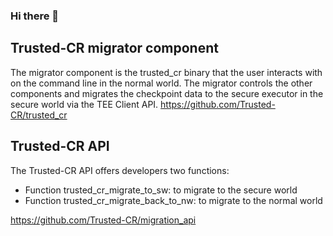 ### Hi there 👋


## Trusted-CR migrator component
The migrator component is the trusted_cr binary that the user interacts with on the command line in the normal world. The migrator controls the other components and migrates the checkpoint data to the secure executor in the secure world via the TEE Client API.
https://github.com/Trusted-CR/trusted_cr


## Trusted-CR API
The Trusted-CR API offers developers two functions:
- Function trusted_cr_migrate_to_sw: to migrate to the secure world
- Function trusted_cr_migrate_back_to_nw: to migrate to the normal world

https://github.com/Trusted-CR/migration_api
